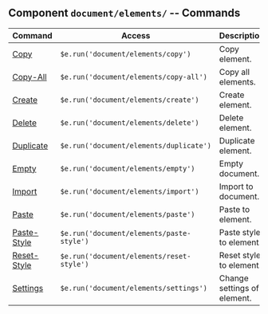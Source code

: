 ## Component `document/elements/` -- Commands
| Command                                                                | Access                                             | Description         
|------------------------------------------------------------------------|----------------------------------------------------|-----------------------------------------
| [Copy](../commands/copy/usability.md)                      | `$e.run('document/elements/copy')`                 | Copy element. 
| [Copy-All](#../commands/copy-all/usability.md)           | `$e.run('document/elements/copy-all')`             | Copy all elements. 
| [Create](#create-command----erundocumentelementscreate)                | `$e.run('document/elements/create')`               | Create element. 
| [Delete](#delete-command----erundocumentelementsdelete)                | `$e.run('document/elements/delete')`               | Delete element. 
| [Duplicate](#duplicate-command----erundocumentelementsduplicate)       | `$e.run('document/elements/duplicate')`            | Duplicate element. 
| [Empty](#empty-command----erundocumentelementsempty)                   | `$e.run('document/elements/empty')`                | Empty document. 
| [Import](#import-command----erundocumentelementsimport)                | `$e.run('document/elements/import')`               | Import to document. 
| [Paste](#paste-command----erundocumentelementspaste)                   | `$e.run('document/elements/paste')`                | Paste to element. 
| [Paste-Style](#paste-style-command----erundocumentelementspaste-style) | `$e.run('document/elements/paste-style')`          | Paste style to element. 
| [Reset-Style](#reset-style-command----erundocumentelementsreset-style) | `$e.run('document/elements/reset-style')`          | Reset style to element. 
| [Settings](#settings-command----erundocumentelementssettings)          | `$e.run('document/elements/settings')`             | Change settings of element. 

